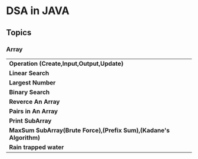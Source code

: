 # DSA in JAVA

## Topics
### Array
|  |
| ------- |
| **Operation (Create,Input,Output,Update)** |
| **Linear Search** |
| **Largest Number** |
| **Binary Search** |
| **Reverce An Array** |
| **Pairs in An Array** |
| **Print SubArray** |
| **MaxSum SubArray(Brute Force),(Prefix Sum),(Kadane's Algorithm)** |
| **Rain trapped water** |